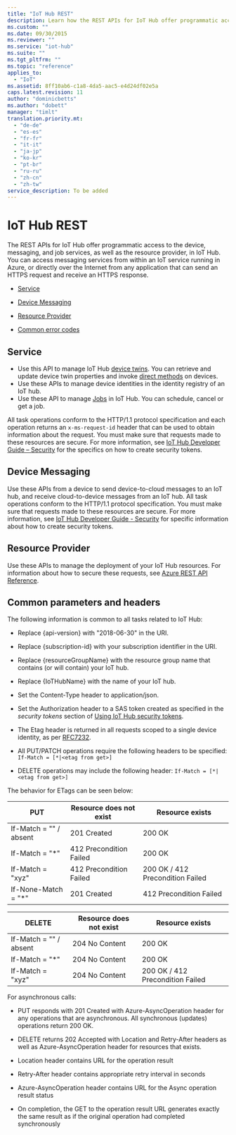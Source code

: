 ```yaml
---
title: "IoT Hub REST"
description: Learn how the REST APIs for IoT Hub offer programmatic access to the device, messaging, and job services, as well as the resource provider, in IoT Hub.
ms.custom: ""
ms.date: 09/30/2015
ms.reviewer: ""
ms.service: "iot-hub"
ms.suite: ""
ms.tgt_pltfrm: ""
ms.topic: "reference"
applies_to: 
  - "IoT"
ms.assetid: 8ff10ab6-c1a8-4da5-aac5-e4d24df02e5a
caps.latest.revision: 11
author: "dominicbetts"
ms.author: "dobett"
manager: "timlt"
translation.priority.mt: 
  - "de-de"
  - "es-es"
  - "fr-fr"  
  - "it-it"
  - "ja-jp"
  - "ko-kr"
  - "pt-br"
  - "ru-ru"
  - "zh-cn"
  - "zh-tw"
service_description: To be added
---
```

# IoT Hub REST
The REST APIs for IoT Hub offer programmatic access to the device, messaging, and job services, as well as the resource provider, in IoT Hub. You can access messaging services from within an IoT service running in Azure, or directly over the Internet from any application that can send an HTTPS request and receive an HTTPS response. 
  
-   [Service](/rest/api/iothub/service/configuration)

-   [Device Messaging](/rest/api/iothub/device)  
  
-   [Resource Provider](xref:management.azure.com.iothub.iothubresource)  
  
-   [Common error codes](common-error-codes.md)

## Service 
* Use this API to manage IoT Hub [device twins](/azure/iot-hub/iot-hub-devguide-device-twins). You can retrieve and update device twin properties and invoke [direct methods](https://docs.microsoft.com/azure/iot-hub/iot-hub-devguide-direct-methods) on devices. 
* Use these APIs to manage device identities in the identity registry of an IoT hub.   
* Use these API to manage [Jobs](/azure/iot-hub/iot-hub-devguide-jobs) in IoT Hub. You can schedule, cancel or get a job.  

All task operations conform to the HTTP/1.1 protocol specification and each operation returns an `x-ms-request-id` header that can be used to obtain information about the request. You must make sure that requests made to these resources are secure. For more information, see [IoT Hub Developer Guide – Security](https://azure.microsoft.com/documentation/articles/iot-hub-devguide#security)  for the specifics on how to create security tokens.

## Device Messaging
Use these APIs from a device to send device-to-cloud messages to an IoT hub, and receive cloud-to-device messages from an IoT hub. All task operations conform to the HTTP/1.1 protocol specification. You must make sure that requests made to these resources are secure. For more information, see [IoT Hub Developer Guide - Security](/azure/iot-hub/iot-hub-devguide-security) for specific information about how to create security tokens.

## Resource Provider
Use these APIs to manage the deployment of your IoT Hub resources. For information about how to secure these requests, see [Azure REST API Reference](/rest/api/).
  
## Common parameters and headers  
 The following information is common to all tasks related to IoT Hub:
  
-   Replace {api-version} with "2018-06-30" in the URI.
  
-   Replace {subscription-id} with your subscription identifier in the URI.
  
-   Replace {resourceGroupName} with the resource group name that contains (or will contain) your IoT hub.
  
-   Replace {IoTHubName} with the name of your IoT hub.
  
-   Set the Content-Type header to application/json.
  
-   Set the Authorization header to a SAS token created as specified in the *security tokens* section of [Using IoT Hub security tokens](/azure/iot-hub/iot-hub-devguide-security).
  
-   The Etag header is returned in all requests scoped to a single device identity, as per [RFC7232](https://www.google.com/url?sa=t&rct=j&q=&esrc=s&source=web&cd=1&cad=rja&uact=8&ved=0CB8QFjAAahUKEwj799zo3N3HAhXMO4gKHSdKBTM&url=https%3A%2F%2Ftools.ietf.org%2Fhtml%2Frfc7232&usg=AFQjCNGs7xYLCVYw5XorAUXCdYNFqhgUNw&sig2=sxFg4W4iBNY4cnw2ZC1dAw).

-   All PUT/PATCH operations require the following headers to be specified: `If-Match = [*|<etag from get>]`  
  
-   DELETE operations may include the following header: `If-Match = [*|<etag from get>]`  
  
The behavior for ETags can be seen below:  
  
|PUT|Resource does not exist|Resource exists|  
|-|-|-|  
|If-Match = "" / absent|201 Created|200 OK|  
|If-Match = "*"|412 Precondition Failed|200 OK|  
|If-Match = "xyz"|412 Precondition Failed|200 OK / 412 Precondition Failed|  
|If-None-Match = "*"|201 Created|412 Precondition Failed|  
  
|DELETE|Resource does not exist|Resource exists|  
|-|-|-|  
|If-Match = "" / absent|204 No Content|200 OK|  
|If-Match = "*"|204 No Content|200 OK|  
|If-Match = "xyz"|204 No Content|200 OK / 412 Precondition Failed|  

For asynchronous calls:  
  
-   PUT responds with 201 Created with Azure-AsyncOperation header for any operations that are asynchronous.  All synchronous (updates) operations return 200 OK.  
  
-   DELETE returns 202 Accepted with Location and Retry-After headers as well as Azure-AsyncOperation header for resources that exists.  
  
-   Location header contains URL for the operation result  
  
-   Retry-After header contains appropriate retry interval in seconds  
  
-   Azure-AsyncOperation header contains URL for the Async operation result status  
  
-   On completion, the GET to the operation result URL generates exactly the same result as if the original operation had completed synchronously
